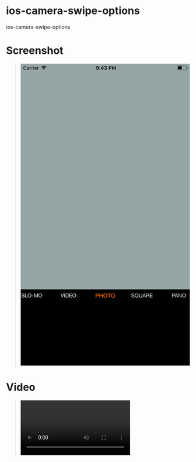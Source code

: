 # ios-camera-swipe-options
ios-camera-swipe-options

# Screenshot
> ![ios](https://github.com/max6363/ios-camera-swipe-options/blob/master/camera-swipe-options.png)

# Video
> ![Video](https://github.com/max6363/ios-camera-swipe-options/blob/master/ios-camera-swipe-options.mov)
